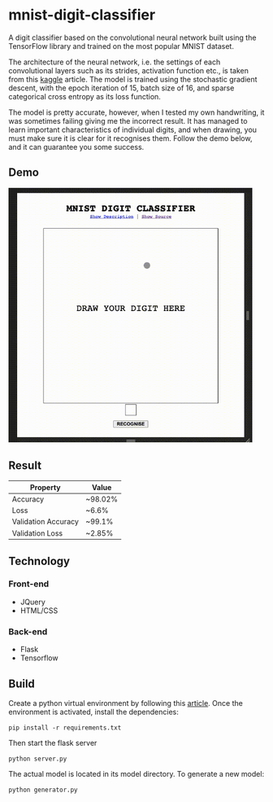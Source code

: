# mnist-digit-classifier
A digit classifier based on the convolutional neural network built using the TensorFlow library and trained on the most popular MNIST dataset.

The architecture of the neural network, i.e. the settings of each convolutional layers such as its strides, activation function etc., is taken from this [kaggle](https://www.kaggle.com/cdeotte/how-to-choose-cnn-architecture-mnist) article. The model is trained using the stochastic gradient descent, with the epoch iteration of 15, batch size of 16, and sparse categorical cross entropy as its loss function.

The model is pretty accurate, however, when I tested my own handwriting, it was sometimes failing giving me the incorrect result. It has managed to learn important characteristics of individual digits, and when drawing, you must make sure it is clear for it recognises them. Follow the demo below, and it can guarantee you some success.

## Demo
<img src="preview-content/preview.gif" width="480" alt="Digit classifier trained on MNIST dataset preview" />

## Result
| Property | Value |
| ------ | ------ |
| Accuracy | ~98.02% |
| Loss | ~6.6% |
| Validation Accuracy | ~99.1% |
| Validation Loss | ~2.85% |
## Technology
### Front-end
* JQuery
* HTML/CSS

### Back-end
* Flask
* Tensorflow


## Build
Create a python virtual environment by following this [article](https://uoa-eresearch.github.io/eresearch-cookbook/recipe/2014/11/26/python-virtual-env/).
Once the environment is activated, install the dependencies:
```console
pip install -r requirements.txt
```

Then start the flask server
```console
python server.py
```

The actual model is located in its model directory. To generate a new model:

```console
python generator.py
```